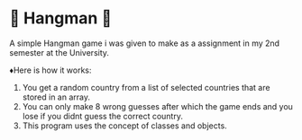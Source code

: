 #  🔷 Hangman 🔷 
A simple Hangman game i was given to make as a assignment in my 2nd semester at the University.
 
 ♦️Here is how it works:
 1) You get a random country from a list of selected countries that are stored in an array.
 2) You can only make 8 wrong guesses after which the game ends and you lose if you didnt guess the correct country.
 3) This program uses the concept of classes and objects.
